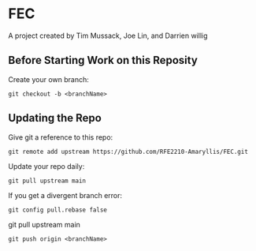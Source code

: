 # FEC

A project created by Tim Mussack, Joe Lin, and Darrien willig

## Before Starting Work on this Reposity

Create your own branch:

    git checkout -b <branchName>

## Updating the Repo

Give git a reference to this repo:

    git remote add upstream https://github.com/RFE2210-Amaryllis/FEC.git

Update your repo daily:

    git pull upstream main

If you get a divergent branch error:

    git config pull.rebase false

git pull upstream main

    git push origin <branchName>
